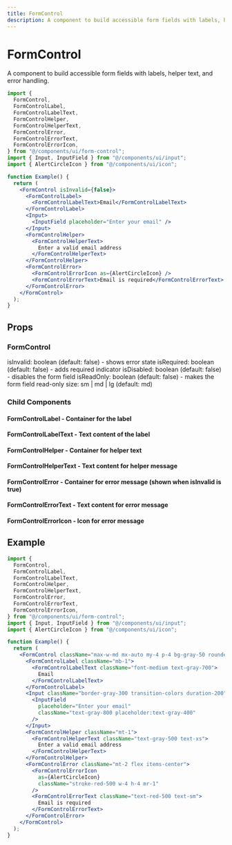 ```yaml
---
title: FormControl
description: A component to build accessible form fields with labels, helper text, and error handling.
---
```


# FormControl

A component to build accessible form fields with labels, helper text, and error handling.

```jsx
import {
  FormControl,
  FormControlLabel,
  FormControlLabelText,
  FormControlHelper,
  FormControlHelperText,
  FormControlError,
  FormControlErrorText,
  FormControlErrorIcon,
} from "@/components/ui/form-control";
import { Input, InputField } from "@/components/ui/input";
import { AlertCircleIcon } from "@/components/ui/icon";

function Example() {
  return (
    <FormControl isInvalid={false}>
      <FormControlLabel>
        <FormControlLabelText>Email</FormControlLabelText>
      </FormControlLabel>
      <Input>
        <InputField placeholder="Enter your email" />
      </Input>
      <FormControlHelper>
        <FormControlHelperText>
          Enter a valid email address
        </FormControlHelperText>
      </FormControlHelper>
      <FormControlError>
        <FormControlErrorIcon as={AlertCircleIcon} />
        <FormControlErrorText>Email is required</FormControlErrorText>
      </FormControlError>
    </FormControl>
  );
}
```

## Props

### FormControl

isInvalid: boolean (default: false) - shows error state
isRequired: boolean (default: false) - adds required indicator
isDisabled: boolean (default: false) - disables the form field
isReadOnly: boolean (default: false) - makes the form field read-only
size: sm | md | lg (default: md)

### Child Components

#### FormControlLabel - Container for the label

#### FormControlLabelText - Text content of the label

#### FormControlHelper - Container for helper text

#### FormControlHelperText - Text content for helper message

#### FormControlError - Container for error message (shown when isInvalid is true)

#### FormControlErrorText - Text content for error message

#### FormControlErrorIcon - Icon for error message

## Example

```jsx
import {
  FormControl,
  FormControlLabel,
  FormControlLabelText,
  FormControlHelper,
  FormControlHelperText,
  FormControlError,
  FormControlErrorText,
  FormControlErrorIcon,
} from "@/components/ui/form-control";
import { Input, InputField } from "@/components/ui/input";
import { AlertCircleIcon } from "@/components/ui/icon";

function Example() {
  return (
    <FormControl className="max-w-md mx-auto my-4 p-4 bg-gray-50 rounded-lg shadow-sm">
      <FormControlLabel className="mb-1">
        <FormControlLabelText className="font-medium text-gray-700">
          Email
        </FormControlLabelText>
      </FormControlLabel>
      <Input className="border-gray-300 transition-colors duration-200">
        <InputField
          placeholder="Enter your email"
          className="text-gray-800 placeholder:text-gray-400"
        />
      </Input>
      <FormControlHelper className="mt-1">
        <FormControlHelperText className="text-gray-500 text-xs">
          Enter a valid email address
        </FormControlHelperText>
      </FormControlHelper>
      <FormControlError className="mt-2 flex items-center">
        <FormControlErrorIcon
          as={AlertCircleIcon}
          className="stroke-red-500 w-4 h-4 mr-1"
        />
        <FormControlErrorText className="text-red-500 text-sm">
          Email is required
        </FormControlErrorText>
      </FormControlError>
    </FormControl>
  );
}
```
